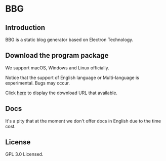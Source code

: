 BBG
===

## Introduction

BBG is a static blog generator based on Electron Technology.

## Download the program package

We support macOS, Windows and Linux officially.

Notice that the support of English language or Multi-language is experimental. Bugs may occur.

Click [here](./Docs/Download.english.md) to display the download URL that available.

## Docs

It's a pity that at the moment we don't offer docs in English due to the time cost.

## License

GPL 3.0 Licensed.